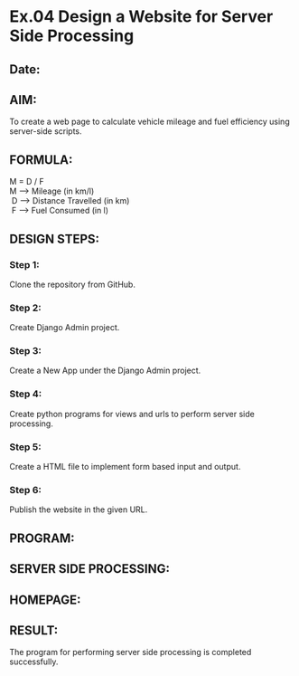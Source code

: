 # Ex.04 Design a Website for Server Side Processing
## Date:

## AIM:
To create a web page to calculate vehicle mileage and fuel efficiency using server-side scripts.

## FORMULA:
M = D / F
<br> M --> Mileage (in km/l)
<br> D --> Distance Travelled (in km)
<br> F --> Fuel Consumed (in l)

## DESIGN STEPS:

### Step 1:
Clone the repository from GitHub.

### Step 2:
Create Django Admin project.

### Step 3:
Create a New App under the Django Admin project.

### Step 4:
Create python programs for views and urls to perform server side processing.

### Step 5:
Create a HTML file to implement form based input and output.

### Step 6:
Publish the website in the given URL.

## PROGRAM:


## SERVER SIDE PROCESSING:


## HOMEPAGE:


## RESULT:
The program for performing server side processing is completed successfully.
